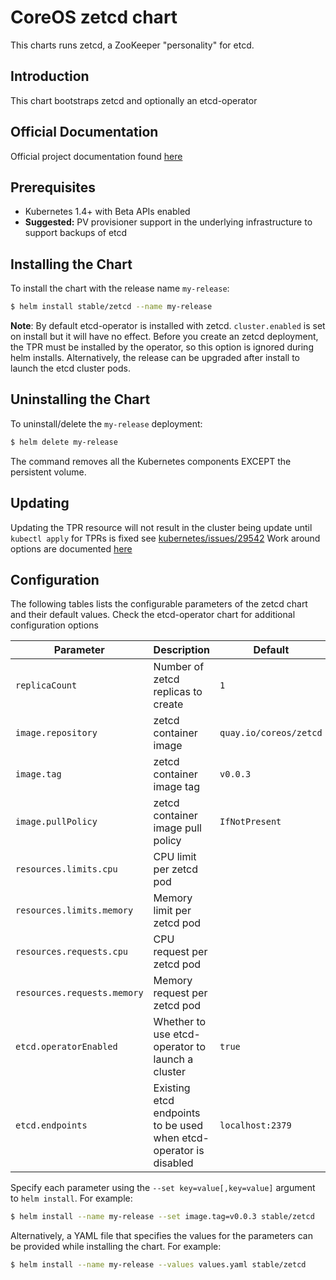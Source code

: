 # CoreOS zetcd chart

This charts runs zetcd, a ZooKeeper "personality" for etcd.

## Introduction

This chart bootstraps zetcd and optionally an etcd-operator

## Official Documentation

Official project documentation found [here](https://github.com/coreos/zetcd)

## Prerequisites

- Kubernetes 1.4+ with Beta APIs enabled
- __Suggested:__ PV provisioner support in the underlying infrastructure to support backups of etcd

## Installing the Chart

To install the chart with the release name `my-release`:

```bash
$ helm install stable/zetcd --name my-release
```

__Note__: By default etcd-operator is installed with zetcd. `cluster.enabled` is set on install but it will have no effect.
Before you create an zetcd deployment, the TPR must be installed by the operator, so this option is ignored during helm installs. Alternatively, the release can be upgraded after install to launch the etcd cluster pods.

## Uninstalling the Chart

To uninstall/delete the `my-release` deployment:

```bash
$ helm delete my-release
```

The command removes all the Kubernetes components EXCEPT the persistent volume.

## Updating
Updating the TPR resource will not result in the cluster being update until `kubectl apply` for
TPRs is fixed see [kubernetes/issues/29542](https://github.com/kubernetes/kubernetes/issues/29542)
Work around options are documented [here](https://github.com/coreos/etcd-operator#resize-an-etcd-cluster)

## Configuration

The following tables lists the configurable parameters of the zetcd chart and their default values. Check the etcd-operator chart for additional configuration options

| Parameter                                         | Description                                                          | Default                                        |
| ------------------------------------------------- | -------------------------------------------------------------------- | ---------------------------------------------- |
| `replicaCount`                                    | Number of zetcd replicas to create     | `1`                                            |
| `image.repository`                                | zetcd container image                                        | `quay.io/coreos/zetcd`                 |
| `image.tag`                                       | zetcd container image tag                                    | `v0.0.3`                                       |
| `image.pullPolicy`                                | zetcd container image pull policy                            | `IfNotPresent`                                 |
| `resources.limits.cpu`                            | CPU limit per zetcd pod                                      |                                          |
| `resources.limits.memory`                         | Memory limit per zetcd pod                                   |                                         |
| `resources.requests.cpu`                          | CPU request per zetcd pod                                    |                                          |
| `resources.requests.memory`                       | Memory request per zetcd pod                                 |                                         |
| `etcd.operatorEnabled`                            | Whether to use etcd-operator to launch a cluster                    | `true`                                        |
| `etcd.endpoints`                                  | Existing etcd endpoints to be used when etcd-operator is disabled                    | `localhost:2379`                                        |


Specify each parameter using the `--set key=value[,key=value]` argument to `helm install`. For example:

```bash
$ helm install --name my-release --set image.tag=v0.0.3 stable/zetcd
```

Alternatively, a YAML file that specifies the values for the parameters can be provided while
installing the chart. For example:

```bash
$ helm install --name my-release --values values.yaml stable/zetcd
```